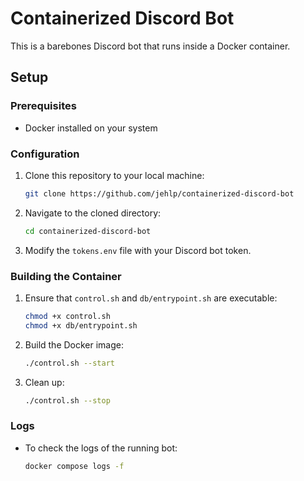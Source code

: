 # Containerized Discord Bot

This is a barebones Discord bot that runs inside a Docker container.

## Setup

### Prerequisites
- Docker installed on your system

### Configuration
1. Clone this repository to your local machine:
   ```bash
   git clone https://github.com/jehlp/containerized-discord-bot
   ```

2. Navigate to the cloned directory:
   ```bash
   cd containerized-discord-bot
   ```

3. Modify the `tokens.env` file with your Discord bot token.

### Building the Container
1. Ensure that `control.sh` and `db/entrypoint.sh` are executable:
   ```bash
   chmod +x control.sh
   chmod +x db/entrypoint.sh
   ```

2. Build the Docker image:
   ```bash
   ./control.sh --start
   ```
3. Clean up:
   ```bash
   ./control.sh --stop
   ```
### Logs
- To check the logs of the running bot:
  ```bash
  docker compose logs -f
  ```